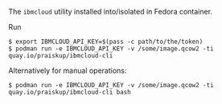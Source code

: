 The `ibmcloud` utility installed into/isolated in Fedora container.

Run

    $ export IBMCLOUD_API_KEY=$(pass -c path/to/the/token)
    $ podman run -e IBMCLOUD_API_KEY -v /some/image.qcow2 -ti quay.io/praiskup/ibmcloud-cli

Alternatively for manual operations:

    $ podman run -e IBMCLOUD_API_KEY -v /some/image.qcow2 -ti quay.io/praiskup/ibmcloud-cli bash
